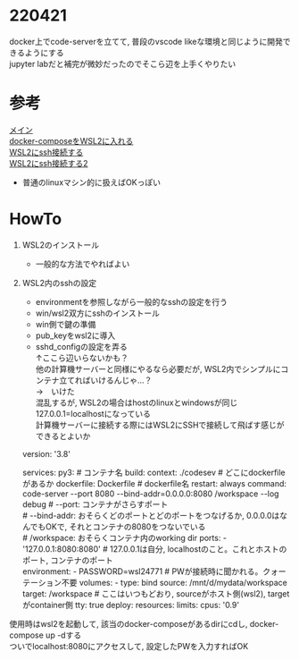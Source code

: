 # 220421
docker上でcode-serverを立てて, 普段のvscode likeな環境と同じように開発できるようにする  
jupyter labだと補完が微妙だったのでそこら辺を上手くやりたい  

# 参考
[メイン](https://qiita.com/YKIYOLO/items/06cf44dead84188677ae)  
[docker-composeをWSL2に入れる](https://zenn.dev/taiga533/articles/11f1b21ef4a5ff)  
[WSL2にssh接続する](https://qiita.com/yuta-katayama-23/items/fad6928f37badf3391f2)  
[WSL2にssh接続する2](https://scratchpad.jp/ubuntu-on-windows11-5/)  
- 普通のlinuxマシン的に扱えばOKっぽい  

# HowTo
1. WSL2のインストール  
    - 一般的な方法でやればよい  
2. WSL2内のsshの設定  
    - environmentを参照しながら一般的なsshの設定を行う  
    - win/wsl2双方にsshのインストール  
    - win側で鍵の準備  
    - pub_keyをwsl2に導入  
    - sshd_configの設定を弄る  
↑ここら辺いらないかも？  
他の計算機サーバーと同様にやるなら必要だが, WSL2内でシンプルにコンテナ立てればいけるんじゃ…？  
→　いけた  
混乱するが, WSL2の場合はhostのlinuxとwindowsが同じ127.0.0.1=localhostになっている  
計算機サーバーに接続する際にはWSL2にSSHで接続して飛ばす感じができるとよいか  

    version: '3.8'

    services:
    py3: # コンテナ名
        build:
        context: ./codesev # どこにdockerfileがあるか
        dockerfile: Dockerfile # dockerfile名
        restart: always
        command: code-server --port 8080 --bind-addr=0.0.0.0:8080 /workspace --log debug
        # --port: コンテナがさらすポート  
        # --bind-addr: おそらくどのポートとどのポートをつなげるか, 0.0.0.0はなんでもOKで, それとコンテナの8080をつないでいる  
        # /workspace: おそらくコンテナ内のworking dir
        ports:
        - '127.0.0.1:8080:8080'
        # 127.0.0.1は自分, localhostのこと。これとホストのポート, コンテナのポート  
        environment:
        - PASSWORD=wsl24771
        # PWが接続時に聞かれる。クォーテーション不要
        volumes:
        - type: bind
            source: /mnt/d/mydata/workspace
            target: /workspace
            # ここはいつもどおり, sourceがホスト側(wsl2), targetがcontainer側
        tty: true
        deploy:
        resources:
            limits:
            cpus: '0.9'


使用時はwsl2を起動して, 該当のdocker-composeがあるdirにcdし, docker-compose up -dする  
ついでlocalhost:8080にアクセスして, 設定したPWを入力すればOK  